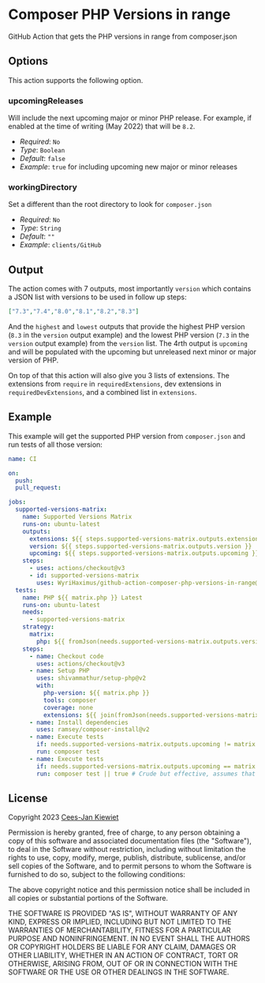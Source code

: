 # Composer PHP Versions in range

GitHub Action that gets the PHP versions in range from composer.json

## Options

This action supports the following option.

### upcomingReleases

Will include the next upcoming major or minor PHP release. For example, if enabled at the time of writing (May 2022) 
that will be `8.2`.

* *Required*: `No`
* *Type*: `Boolean`
* *Default*: `false`
* *Example*: `true` for including upcoming new major or minor releases

### workingDirectory

Set a different than the root directory to look for `composer.json`

* *Required*: `No`
* *Type*: `String`
* *Default*: `""`
* *Example*: `clients/GitHub`

## Output

The action comes with 7 outputs, most importantly `version` which contains a JSON list with versions to be used in
follow up steps:

```json
["7.3","7.4","8.0","8.1","8.2","8.3"]
```

And the `highest` and `lowest` outputs that provide the highest PHP version (`8.3` in the `version` output example)
and the lowest PHP version (`7.3` in the `version` output example) from the `version` list. The 4rth output is 
`upcoming` and will be populated with the upcoming but unreleased next minor or major version of PHP.

On top of that this action will also give you 3 lists of extensions. The extensions from `require` in 
`requiredExtensions`, dev extensions in `requiredDevExtensions`, and a combined list in `extensions`.

## Example

This example will get the supported PHP version from `composer.json` and run tests of all those version:

```yaml
name: CI

on:
  push:
  pull_request:

jobs:
  supported-versions-matrix:
    name: Supported Versions Matrix
    runs-on: ubuntu-latest
    outputs:
      extensions: ${{ steps.supported-versions-matrix.outputs.extensions }}
      version: ${{ steps.supported-versions-matrix.outputs.version }}
      upcoming: ${{ steps.supported-versions-matrix.outputs.upcoming }}
    steps:
      - uses: actions/checkout@v3
      - id: supported-versions-matrix
        uses: WyriHaximus/github-action-composer-php-versions-in-range@v1
  tests:
    name: PHP ${{ matrix.php }} Latest
    runs-on: ubuntu-latest
    needs:
      - supported-versions-matrix
    strategy:
      matrix:
        php: ${{ fromJson(needs.supported-versions-matrix.outputs.version) }}
    steps:
      - name: Checkout code
        uses: actions/checkout@v3
      - name: Setup PHP
        uses: shivammathur/setup-php@v2
        with:
          php-version: ${{ matrix.php }}
          tools: composer
          coverage: none
          extensions: ${{ join(fromJson(needs.supported-versions-matrix.outputs.extensions), ',') }}
      - name: Install dependencies
        uses: ramsey/composer-install@v2
      - name: Execute tests
        if: needs.supported-versions-matrix.outputs.upcoming != matrix.php
        run: composer test
      - name: Execute tests
        if: needs.supported-versions-matrix.outputs.upcoming == matrix.php
        run: composer test || true # Crude but effective, assumes that anything running in there is checked by hand or sets annotations
```

## License ##

Copyright 2023 [Cees-Jan Kiewiet](http://wyrihaximus.net/)

Permission is hereby granted, free of charge, to any person
obtaining a copy of this software and associated documentation
files (the "Software"), to deal in the Software without
restriction, including without limitation the rights to use,
copy, modify, merge, publish, distribute, sublicense, and/or sell
copies of the Software, and to permit persons to whom the
Software is furnished to do so, subject to the following
conditions:

The above copyright notice and this permission notice shall be
included in all copies or substantial portions of the Software.

THE SOFTWARE IS PROVIDED "AS IS", WITHOUT WARRANTY OF ANY KIND,
EXPRESS OR IMPLIED, INCLUDING BUT NOT LIMITED TO THE WARRANTIES
OF MERCHANTABILITY, FITNESS FOR A PARTICULAR PURPOSE AND
NONINFRINGEMENT. IN NO EVENT SHALL THE AUTHORS OR COPYRIGHT
HOLDERS BE LIABLE FOR ANY CLAIM, DAMAGES OR OTHER LIABILITY,
WHETHER IN AN ACTION OF CONTRACT, TORT OR OTHERWISE, ARISING
FROM, OUT OF OR IN CONNECTION WITH THE SOFTWARE OR THE USE OR
OTHER DEALINGS IN THE SOFTWARE.
